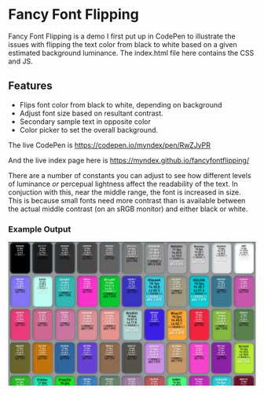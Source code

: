# Fancy Font Flipping
Fancy Font Flipping is a demo I first put up in CodePen to illustrate the issues with flipping the text color from black to white based on a given estimated background luminance. The index.html file here contains the CSS and JS.

## Features
- Flips font color from black to white, depending on background
- Adjust font size based on resultant contrast.
- Secondary sample text in opposite color
- Color picker to set the overall background.

The live CodePen is https://codepen.io/myndex/pen/RwZJyPR

And the live index page here is https://myndex.github.io/fancyfontflipping/

There are a number of constants you can adjust to see how different levels of luminance *or* percepual lightness affect the readability of the text. In conjuction with this, near the middle range, the font is increased in size. This is because small fonts need more contrast than is available between the actual middle contrast (on an sRGB monitor) and either black or white. 

### Example Output
<img src="IMAGES/fancyfontflip1.png">



